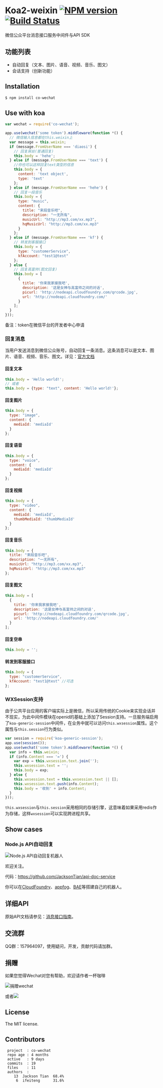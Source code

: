 Koa2-weixin [![NPM version](https://badge.fury.io/js/koa2-weixin.png)](http://badge.fury.io/js/koa2-weixin) [![Build Status](https://travis-ci.org/mindspop/koa2-weixin.png?branch=master)](https://travis-ci.org/mindspop/koa2-weixin)
======

微信公众平台消息接口服务中间件与API SDK

## 功能列表
- 自动回复（文本、图片、语音、视频、音乐、图文）
- 会话支持（创新功能）

## Installation

```sh
$ npm install co-wechat
```

## Use with koa

```js
var wechat = require('co-wechat');

app.use(wechat('some token').middleware(function *() {
  // 微信输入信息都在this.weixin上
  var message = this.weixin;
  if (message.FromUserName === 'diaosi') {
    // 回复屌丝(普通回复)
    this.body = 'hehe';
  } else if (message.FromUserName === 'text') {
    //你也可以这样回复text类型的信息
    this.body = {
      content: 'text object',
      type: 'text'
    };
  } else if (message.FromUserName === 'hehe') {
    // 回复一段音乐
    this.body = {
      type: "music",
      content: {
        title: "来段音乐吧",
        description: "一无所有",
        musicUrl: "http://mp3.com/xx.mp3",
        hqMusicUrl: "http://mp3.com/xx.mp3"
      }
    };
  } else if (message.FromUserName === 'kf') {
    // 转发到客服接口
    this.body = {
      type: "customerService",
      kfAccount: "test1@test"
    };
  } else {
    // 回复高富帅(图文回复)
    this.body = [
      {
        title: '你来我家接我吧',
        description: '这是女神与高富帅之间的对话',
        picurl: 'http://nodeapi.cloudfoundry.com/qrcode.jpg',
        url: 'http://nodeapi.cloudfoundry.com/'
      }
    ];
  }
}));
```
备注：token在微信平台的开发者中心申请

### 回复消息
当用户发送消息到微信公众账号，自动回复一条消息。这条消息可以是文本、图片、语音、视频、音乐、图文。详见：[官方文档](http://mp.weixin.qq.com/wiki/index.php?title=发送被动响应消息)

#### 回复文本
```js
this.body = 'Hello world!';
// 或者
this.body = {type: "text", content: 'Hello world!'};
```
#### 回复图片
```js
this.body = {
  type: "image",
  content: {
    mediaId: 'mediaId'
  }
};
```
#### 回复语音
```js
this.body = {
  type: "voice",
  content: {
    mediaId: 'mediaId'
  }
};
```
#### 回复视频
```js
this.body = {
  type: "video",
  content: {
    mediaId: 'mediaId',
    thumbMediaId: 'thumbMediaId'
  }
};
```
#### 回复音乐
```js
this.body = {
  title: "来段音乐吧",
  description: "一无所有",
  musicUrl: "http://mp3.com/xx.mp3",
  hqMusicUrl: "http://mp3.com/xx.mp3"
};
```
#### 回复图文
```js
this.body = [
  {
    title: '你来我家接我吧',
    description: '这是女神与高富帅之间的对话',
    picurl: 'http://nodeapi.cloudfoundry.com/qrcode.jpg',
    url: 'http://nodeapi.cloudfoundry.com/'
  }
];
```

#### 回复空串
```js
this.body = '';
```

#### 转发到客服接口
```js
this.body = {
  type: "customerService",
  kfAccount: "test1@test" //可选
};
```

### WXSession支持
由于公共平台应用的客户端实际上是微信，所以采用传统的Cookie来实现会话并不现实，为此中间件模块在openid的基础上添加了Session支持。一旦服务端启用了`koa-generic-session`中间件，在业务中就可以访问`this.wxsession`属性。这个属性与`this.session`行为类似。

```js
var session = require('koa-generic-session');
app.use(session());
app.use(wechat('some token').middleware(function *() {
  var info = this.weixin;
  if (info.Content === '=') {
    var exp = this.wxsession.text.join('');
    this.wxsession.text = '';
    this.body = exp;
  } else {
    this.wxsession.text = this.wxsession.text || [];
    this.wxsession.text.push(info.Content);
    this.body = '收到' + info.Content;
  }
}));
```

`this.wxsession`与`this.session`采用相同的存储引擎，这意味着如果采用redis作为存储，这样`wxsession`可以实现跨进程共享。

## Show cases
### Node.js API自动回复

![Node.js API自动回复机器人](http://nodeapi.diveintonode.org/assets/qrcode.jpg)

欢迎关注。

代码：<https://github.com/JacksonTian/api-doc-service>

你可以在[CloudFoundry](http://www.cloudfoundry.com/)、[appfog](https://www.appfog.com/)、[BAE](http://developer.baidu.com/wiki/index.php?title=docs/cplat/rt/node.js)等搭建自己的机器人。

## 详细API
原始API文档请参见：[消息接口指南](http://mp.weixin.qq.com/wiki/index.php?title=消息接口指南)。

## 交流群
QQ群：157964097，使用疑问，开发，贡献代码请加群。

## 捐赠
如果您觉得Wechat对您有帮助，欢迎请作者一杯咖啡

![捐赠wechat](https://cloud.githubusercontent.com/assets/327019/2941591/2b9e5e58-d9a7-11e3-9e80-c25aba0a48a1.png)

或者[![](http://img.shields.io/gratipay/JacksonTian.svg)](https://www.gittip.com/JacksonTian/)

## License
The MIT license.

## Contributors

```
 project  : co-wechat
 repo age : 4 months
 active   : 9 days
 commits  : 19
 files    : 11
 authors  :
    13  Jackson Tian  68.4%
     6  ifeiteng      31.6%
```
